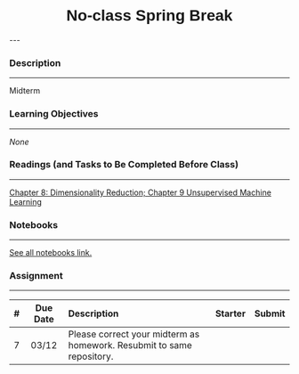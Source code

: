 <h1  style="font-family:  Verdana,  Geneva,  sans-serif;  text-align:center">No-class  Spring  Break</h1> 
--- 
 
###  Description 
--- 
 
Midterm 
 
###  Learning  Objectives 
---   
 
*None* 
 
###  Readings  (and  Tasks  to  Be  Completed  Before  Class) 
--- 
 
[Chapter  8:  Dimensionality  Reduction;  Chapter  9  Unsupervised  Machine  Learning](https://www.amazon.com/Hands-Machine-Learning-Scikit-Learn-TensorFlow/) 
 
###  Notebooks 
--- 
[See  all  notebooks  link.](https://rpi.analyticsdojo.com/notebooks/index.html) 
 
 
###  Assignment 
--- 
 
|  #  |  Due  Date  |  Description  |  Starter  |  Submit  | 
|  :---:  |  :---:  |  :-----  |  :---  |  :---  | 
|  7  |  03/12  |  Please  correct  your  midterm  as  homework.  Resubmit  to  same  repository.    |    |
